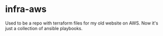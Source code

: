 # infra-aws
Used to be a repo with terraform files for my old website on AWS.
Now it's just a collection of ansible playbooks.
